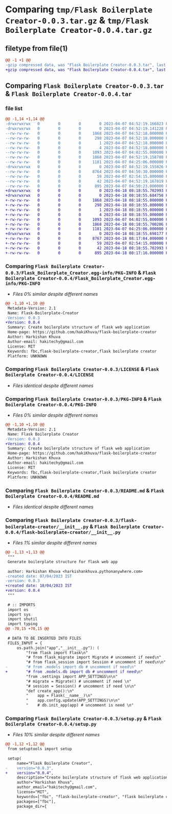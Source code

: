 # Comparing `tmp/Flask Boilerplate Creator-0.0.3.tar.gz` & `tmp/Flask Boilerplate Creator-0.0.4.tar.gz`

## filetype from file(1)

```diff
@@ -1 +1 @@
-gzip compressed data, was "Flask Boilerplate Creator-0.0.3.tar", last modified: Fri Apr  7 04:52:19 2023, max compression
+gzip compressed data, was "Flask Boilerplate Creator-0.0.4.tar", last modified: Tue Apr 18 08:18:55 2023, max compression
```

## Comparing `Flask Boilerplate Creator-0.0.3.tar` & `Flask Boilerplate Creator-0.0.4.tar`

### file list

```diff
@@ -1,14 +1,14 @@
-drwxrwxrwx   0        0        0        0 2023-04-07 04:52:19.166823 Flask Boilerplate Creator-0.0.3/
-drwxrwxrwx   0        0        0        0 2023-04-07 04:52:19.141228 Flask Boilerplate Creator-0.0.3/Flask_Boilerplate_Creator.egg-info/
--rw-rw-rw-   0        0        0     1868 2023-04-07 04:52:18.000000 Flask Boilerplate Creator-0.0.3/Flask_Boilerplate_Creator.egg-info/PKG-INFO
--rw-rw-rw-   0        0        0      298 2023-04-07 04:52:18.000000 Flask Boilerplate Creator-0.0.3/Flask_Boilerplate_Creator.egg-info/SOURCES.txt
--rw-rw-rw-   0        0        0        1 2023-04-07 04:52:18.000000 Flask Boilerplate Creator-0.0.3/Flask_Boilerplate_Creator.egg-info/dependency_links.txt
--rw-rw-rw-   0        0        0        4 2023-04-07 04:52:18.000000 Flask Boilerplate Creator-0.0.3/Flask_Boilerplate_Creator.egg-info/top_level.txt
--rw-rw-rw-   0        0        0     1093 2023-04-07 04:02:55.000000 Flask Boilerplate Creator-0.0.3/LICENSE
--rw-rw-rw-   0        0        0     1868 2023-04-07 04:52:19.158708 Flask Boilerplate Creator-0.0.3/PKG-INFO
--rw-rw-rw-   0        0        0     1181 2023-04-07 04:25:06.000000 Flask Boilerplate Creator-0.0.3/README.md
-drwxrwxrwx   0        0        0        0 2023-04-07 04:52:19.155826 Flask Boilerplate Creator-0.0.3/flask-boilerplate-creator/
--rw-rw-rw-   0        0        0     8764 2023-04-07 04:50:30.000000 Flask Boilerplate Creator-0.0.3/flask-boilerplate-creator/__init__.py
--rw-rw-rw-   0        0        0       59 2023-04-07 02:54:15.000000 Flask Boilerplate Creator-0.0.3/flask-boilerplate-creator/__main__.py
--rw-rw-rw-   0        0        0       42 2023-04-07 04:52:19.167819 Flask Boilerplate Creator-0.0.3/setup.cfg
--rw-rw-rw-   0        0        0      895 2023-04-07 04:50:23.000000 Flask Boilerplate Creator-0.0.3/setup.py
+drwxrwxrwx   0        0        0        0 2023-04-18 08:18:55.702993 Flask Boilerplate Creator-0.0.4/
+drwxrwxrwx   0        0        0        0 2023-04-18 08:18:55.684758 Flask Boilerplate Creator-0.0.4/Flask_Boilerplate_Creator.egg-info/
+-rw-rw-rw-   0        0        0     1868 2023-04-18 08:18:55.000000 Flask Boilerplate Creator-0.0.4/Flask_Boilerplate_Creator.egg-info/PKG-INFO
+-rw-rw-rw-   0        0        0      298 2023-04-18 08:18:55.000000 Flask Boilerplate Creator-0.0.4/Flask_Boilerplate_Creator.egg-info/SOURCES.txt
+-rw-rw-rw-   0        0        0        1 2023-04-18 08:18:55.000000 Flask Boilerplate Creator-0.0.4/Flask_Boilerplate_Creator.egg-info/dependency_links.txt
+-rw-rw-rw-   0        0        0        4 2023-04-18 08:18:55.000000 Flask Boilerplate Creator-0.0.4/Flask_Boilerplate_Creator.egg-info/top_level.txt
+-rw-rw-rw-   0        0        0     1093 2023-04-07 04:02:55.000000 Flask Boilerplate Creator-0.0.4/LICENSE
+-rw-rw-rw-   0        0        0     1868 2023-04-18 08:18:55.700206 Flask Boilerplate Creator-0.0.4/PKG-INFO
+-rw-rw-rw-   0        0        0     1181 2023-04-07 04:25:06.000000 Flask Boilerplate Creator-0.0.4/README.md
+drwxrwxrwx   0        0        0        0 2023-04-18 08:18:55.698177 Flask Boilerplate Creator-0.0.4/flask-boilerplate-creator/
+-rw-rw-rw-   0        0        0     8767 2023-04-18 08:17:04.000000 Flask Boilerplate Creator-0.0.4/flask-boilerplate-creator/__init__.py
+-rw-rw-rw-   0        0        0       59 2023-04-07 02:54:15.000000 Flask Boilerplate Creator-0.0.4/flask-boilerplate-creator/__main__.py
+-rw-rw-rw-   0        0        0       42 2023-04-18 08:18:55.702993 Flask Boilerplate Creator-0.0.4/setup.cfg
+-rw-rw-rw-   0        0        0      895 2023-04-18 08:17:16.000000 Flask Boilerplate Creator-0.0.4/setup.py
```

### Comparing `Flask Boilerplate Creator-0.0.3/Flask_Boilerplate_Creator.egg-info/PKG-INFO` & `Flask Boilerplate Creator-0.0.4/Flask_Boilerplate_Creator.egg-info/PKG-INFO`

 * *Files 0% similar despite different names*

```diff
@@ -1,10 +1,10 @@
 Metadata-Version: 2.1
 Name: Flask-Boilerplate-Creator
-Version: 0.0.3
+Version: 0.0.4
 Summary: Create boilerplate structure of flask web application
 Home-page: https://github.com/hakiKhuva/flask-boilerplate-creator
 Author: Harkishan Khuva
 Author-email: hakitechy@gmail.com
 License: MIT
 Keywords: fbc,flask-boilerplate-creator,flask boilerplate creator
 Platform: UNKNOWN
```

### Comparing `Flask Boilerplate Creator-0.0.3/LICENSE` & `Flask Boilerplate Creator-0.0.4/LICENSE`

 * *Files identical despite different names*

### Comparing `Flask Boilerplate Creator-0.0.3/PKG-INFO` & `Flask Boilerplate Creator-0.0.4/PKG-INFO`

 * *Files 0% similar despite different names*

```diff
@@ -1,10 +1,10 @@
 Metadata-Version: 2.1
 Name: Flask Boilerplate Creator
-Version: 0.0.3
+Version: 0.0.4
 Summary: Create boilerplate structure of flask web application
 Home-page: https://github.com/hakiKhuva/flask-boilerplate-creator
 Author: Harkishan Khuva
 Author-email: hakitechy@gmail.com
 License: MIT
 Keywords: fbc,flask-boilerplate-creator,flask boilerplate creator
 Platform: UNKNOWN
```

### Comparing `Flask Boilerplate Creator-0.0.3/README.md` & `Flask Boilerplate Creator-0.0.4/README.md`

 * *Files identical despite different names*

### Comparing `Flask Boilerplate Creator-0.0.3/flask-boilerplate-creator/__init__.py` & `Flask Boilerplate Creator-0.0.4/flask-boilerplate-creator/__init__.py`

 * *Files 1% similar despite different names*

```diff
@@ -1,13 +1,13 @@
 """
 Generate boilerplate structure for flask web app
 
 author: Harkishan Khuva <harkishankhuva.pythonanywhere.com>
-created date: 07/04/2023 IST
-version: 0.0.3
+created date: 18/04/2023 IST
+version: 0.0.4
 """
 
 # :: IMPORTS
 import os
 import sys
 import shutil
 import typing
@@ -70,15 +70,15 @@
 
 # DATA TO BE INSERTED INTO FILES
 FILES_INPUT = {
     os.path.join("app","__init__.py"): (
         "from flask import Flask\n"
         "# from flask_migrate import Migrate # uncomment if need\n"
         "# from flask_session import Session # uncomment if need\n\n"
-        "# from .models import db # uncomment if need\n"
+        "# from .models.db import db # uncomment if need\n"
         "from .settings import APP_SETTINGS\n\n"
         "# migrate = Migrate() # uncomment if need \n"
         "# session = Session() # uncomment if need \n\n"
         "def create_app():\n"
         "    app = Flask(__name__)\n"
         "    app.config.update(APP_SETTINGS)\n\n"
         "    # db.init_app(app) # uncomment is need \n"
```

### Comparing `Flask Boilerplate Creator-0.0.3/setup.py` & `Flask Boilerplate Creator-0.0.4/setup.py`

 * *Files 10% similar despite different names*

```diff
@@ -1,12 +1,12 @@
 from setuptools import setup
 
 setup(
     name="Flask Boilerplate Creator",
-    version="0.0.3",
+    version="0.0.4",
     description="Create boilerplate structure of flask web application",
     author="Harkishan Khuva",
     author_email="hakitechy@gmail.com",
     license="MIT",
     keywords=["fbc", "flask-boilerplate-creator", "flask boilerplate creator"],
     packages=["fbc"],
     package_dir={
```

